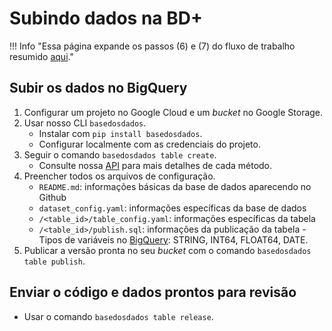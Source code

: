 # Subindo dados na BD+

!!! Info "Essa página expande os passos (6) e (7) do fluxo de trabalho resumido [aqui](/data_start/#fluxo-de-trabalho)."

## Subir os dados no BigQuery

1. Configurar um projeto no Google Cloud e um _bucket_ no Google Storage.
2. Usar nosso CLI `basedosdados`.
    - Instalar com `pip install basedosdados`.
    - Configurar localmente com as credenciais do projeto.
3. Seguir o comando `basedosdados table create`.
    - Consulte nossa [API](/cli_reference_api) para mais detalhes de cada método.
4. Preencher todos os arquivos de configuração.
    - `README.md`: informações básicas da base de dados aparecendo no Github
    - `dataset_config.yaml`: informações específicas da base de dados
    - `/<table_id>/table_config.yaml`: informações específicas da tabela
    - `/<table_id>/publish.sql`: informações da publicação da tabela
	      - Tipos de variáveis no [BigQuery](https://cloud.google.com/bigquery/docs/reference/standard-sql/data-types): STRING, INT64, FLOAT64, DATE.
5. Publicar a versão pronta no seu _bucket_ com o comando `basedosdados table publish`.

## Enviar o código e dados prontos para revisão

- Usar o comando `basedosdados table release`.
